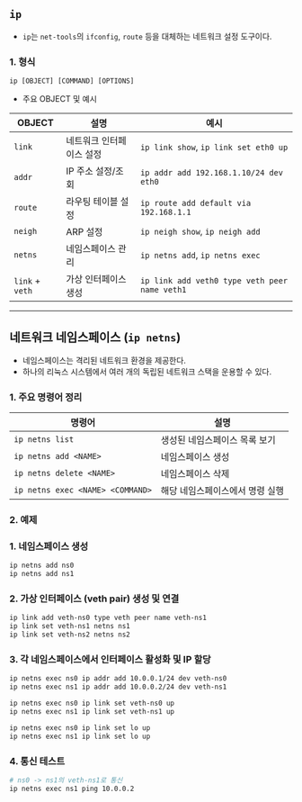 
## `ip` 
- `ip`는 `net-tools`의 `ifconfig`, `route` 등을 대체하는 네트워크 설정 도구이다.

### 1. 형식

```
ip [OBJECT] [COMMAND] [OPTIONS]
```

- 주요 OBJECT 및 예시

| OBJECT          | 설명            | 예시                                            |
| --------------- | ------------- | --------------------------------------------- |
| `link`          | 네트워크 인터페이스 설정 | `ip link show`, `ip link set eth0 up`         |
| `addr`          | IP 주소 설정/조회   | `ip addr add 192.168.1.10/24 dev eth0`        |
| `route`         | 라우팅 테이블 설정    | `ip route add default via 192.168.1.1`        |
| `neigh`         | ARP 설정        | `ip neigh show`, `ip neigh add`               |
| `netns`         | 네임스페이스 관리     | `ip netns add`, `ip netns exec`               |
| `link` + `veth` | 가상 인터페이스 생성   | `ip link add veth0 type veth peer name veth1` |


---

## 네트워크 네임스페이스 (`ip netns`) 
- 네임스페이스는 격리된 네트워크 환경을 제공한다.
- 하나의 리눅스 시스템에서 여러 개의 독립된 네트워크 스택을 운용할 수 있다.

### 1. 주요 명령어 정리

| 명령어                              | 설명                               |
| -------------------------------- | -------------------------------- |
| `ip netns list`                  | 생성된 네임스페이스 목록 보기                 |
| `ip netns add <NAME>`            | 네임스페이스 생성                        |
| `ip netns delete <NAME>`         | 네임스페이스 삭제                        |
| `ip netns exec <NAME> <COMMAND>` | 해당 네임스페이스에서 명령 실행                |


### 2. 예제

### 1. 네임스페이스 생성

```bash
ip netns add ns0
ip netns add ns1
```

### 2. 가상 인터페이스 (veth pair) 생성 및 연결

```bash
ip link add veth-ns0 type veth peer name veth-ns1
ip link set veth-ns1 netns ns1
ip link set veth-ns2 netns ns2
```

### 3. 각 네임스페이스에서 인터페이스 활성화 및 IP 할당

```bash
ip netns exec ns0 ip addr add 10.0.0.1/24 dev veth-ns0
ip netns exec ns1 ip addr add 10.0.0.2/24 dev veth-ns1

ip netns exec ns0 ip link set veth-ns0 up
ip netns exec ns1 ip link set veth-ns1 up

ip netns exec ns0 ip link set lo up
ip netns exec ns1 ip link set lo up
```

### 4. 통신 테스트

```bash
# ns0 -> ns1의 veth-ns1로 통신
ip netns exec ns1 ping 10.0.0.2
```
